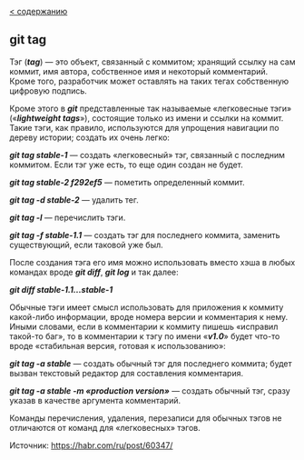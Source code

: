 [< содержанию](./readme.md)

## git tag

Тэг (***tag***) — это объект, связанный с коммитом; хранящий ссылку на сам коммит, имя автора, собственное имя и некоторый комментарий. Кроме того, разработчик может оставлять на таких тегах собственную цифровую подпись.

Кроме этого в ***git*** представленные так называемые «легковесные тэги» («***lightweight tags***»), состоящие только из имени и ссылки на коммит. Такие тэги, как правило, используются для упрощения навигации по дереву истории; создать их очень легко:

***git tag stable-1*** — создать «легковесный» тэг, связанный с последним
коммитом. Если тэг уже есть, то еще один создан не будет.

***git tag stable-2 f292ef5*** — пометить определенный коммит.

***git tag -d stable-2*** — удалить тег.

***git tag -l*** — перечислить тэги.

***git tag -f stable-1.1*** — создать тэг для последнего коммита, заменить
существующий, если таковой уже был.

После создания тэга его имя можно использовать вместо хэша в любых командах
вроде ***git diff***, ***git log*** и так далее:


***git diff stable-1.1...stable-1***

Обычные тэги имеет смысл использовать для приложения к коммиту какой-либо
информации, вроде номера версии и комментария к нему. Иными словами, если в
комментарии к коммиту пишешь «исправил такой-то баг», то в комментарии к тэгу по
имени «***v1.0***» будет что-то вроде «стабильная версия, готовая к использованию»:

***git tag -a stable*** — создать обычный тэг для последнего коммита; будет вызван
текстовый редактор для составления комментария.

***git tag -a stable -m «production version»*** — создать обычный тэг, сразу указав в качестве аргумента комментарий.

Команды перечисления, удаления, перезаписи для обычных тэгов не отличаются от
команд для «легковесных» тэгов.

Источник: https://habr.com/ru/post/60347/
